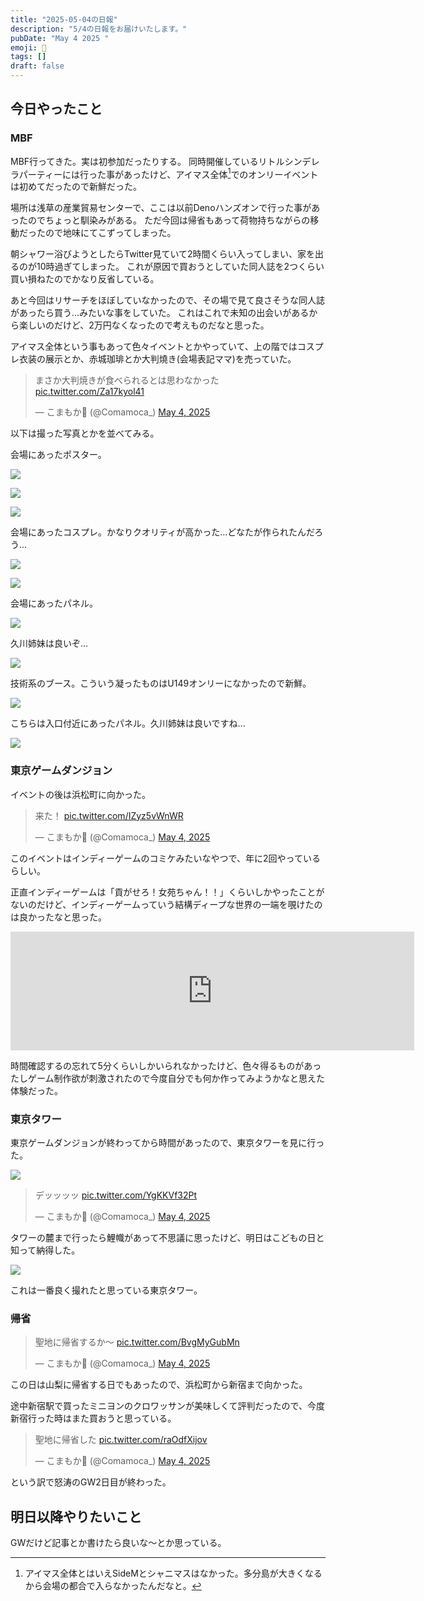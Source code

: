 ```yaml
---
title: "2025-05-04の日報"
description: "5/4の日報をお届けいたします。"
pubDate: "May 4 2025 "
emoji: 🦊
tags: []
draft: false
---
```


## 今日やったこと

### MBF

MBF行ってきた。実は初参加だったりする。
同時開催しているリトルシンデレラパーティーには行った事があったけど、アイマス全体[^1]でのオンリーイベントは初めてだったので新鮮だった。

場所は浅草の産業貿易センターで、ここは以前Denoハンズオンで行った事があったのでちょっと馴染みがある。
ただ今回は帰省もあって荷物持ちながらの移動だったので地味にてこずってしまった。

朝シャワー浴びようとしたらTwitter見ていて2時間くらい入ってしまい、家を出るのが10時過ぎてしまった。
これが原因で買おうとしていた同人誌を2つくらい買い損ねたのでかなり反省している。

あと今回はリサーチをほぼしていなかったので、その場で見て良さそうな同人誌があったら買う...みたいな事をしていた。
これはこれで未知の出会いがあるから楽しいのだけど、2万円なくなったので考えものだなと思った。

アイマス全体という事もあって色々イベントとかやっていて、上の階ではコスプレ衣装の展示とか、赤城珈琲とか大判燒き(会場表記ママ)を売っていた。

<blockquote class="twitter-tweet"><p lang="ja" dir="ltr">まさか大判焼きが食べられるとは思わなかった <a href="https://t.co/Za17kyol41">pic.twitter.com/Za17kyol41</a></p>&mdash; こまもか🦊 (@Comamoca_) <a href="https://twitter.com/Comamoca_/status/1918927287153578346?ref_src=twsrc%5Etfw">May 4, 2025</a></blockquote> <script async src="https://platform.twitter.com/widgets.js" charset="utf-8"></script>

以下は撮った写真とかを並べてみる。

会場にあったポスター。

![](/img/2025-05-06-053145.webp)

![](/img/2025-05-06-053203.webp)

![](/img/2025-05-06-053323.webp)

会場にあったコスプレ。かなりクオリティが高かった...どなたが作られたんだろう...

![](/img/2025-05-06-053329.webp)

![](/img/2025-05-06-053301.webp)

会場にあったパネル。

![](/img/2025-05-06-053412.webp)

久川姉妹は良いぞ...

![](/img/2025-05-06-053507.webp)

技術系のブース。こういう凝ったものはU149オンリーになかったので新鮮。

![](/img/2025-05-06-053521.webp)

こちらは入口付近にあったパネル。久川姉妹は良いですね...

![](/img/2025-05-06-053712.webp)

### 東京ゲームダンジョン

イベントの後は浜松町に向かった。

<blockquote class="twitter-tweet"><p lang="ja" dir="ltr">来た！ <a href="https://t.co/IZyz5vWnWR">pic.twitter.com/IZyz5vWnWR</a></p>&mdash; こまもか🦊 (@Comamoca_) <a href="https://twitter.com/Comamoca_/status/1918944304568922186?ref_src=twsrc%5Etfw">May 4, 2025</a></blockquote> <script async src="https://platform.twitter.com/widgets.js" charset="utf-8"></script>

このイベントはインディーゲームのコミケみたいなやつで、年に2回やっているらしい。

正直インディーゲームは「貢がせろ！女苑ちゃん！！」くらいしかやったことがないのだけど、インディーゲームっていう結構ディープな世界の一端を覗けたのは良かったなと思った。

<iframe src="https://store.steampowered.com/widget/2649990/" frameborder="0" width="646" height="190"></iframe>

時間確認するの忘れて5分くらいしかいられなかったけど、色々得るものがあったしゲーム制作欲が刺激されたので今度自分でも何か作ってみようかなと思えた体験だった。

### 東京タワー

東京ゲームダンジョンが終わってから時間があったので、東京タワーを見に行った。

![](/img/2025-05-06-054030.webp)

<blockquote class="twitter-tweet"><p lang="ja" dir="ltr">デッッッッ <a href="https://t.co/YgKKVf32Pt">pic.twitter.com/YgKKVf32Pt</a></p>&mdash; こまもか🦊 (@Comamoca_) <a href="https://twitter.com/Comamoca_/status/1918945904486232447?ref_src=twsrc%5Etfw">May 4, 2025</a></blockquote> <script async src="https://platform.twitter.com/widgets.js" charset="utf-8"></script>

タワーの麓まで行ったら鯉幟があって不思議に思ったけど、明日はこどもの日と知って納得した。

![](/img/2025-05-06-054216.webp)

これは一番良く撮れたと思っている東京タワー。

### 帰省

<blockquote class="twitter-tweet"><p lang="ja" dir="ltr">聖地に帰省するか〜 <a href="https://t.co/BvgMyGubMn">pic.twitter.com/BvgMyGubMn</a></p>&mdash; こまもか🦊 (@Comamoca_) <a href="https://twitter.com/Comamoca_/status/1918968903809843708?ref_src=twsrc%5Etfw">May 4, 2025</a></blockquote> <script async src="https://platform.twitter.com/widgets.js" charset="utf-8"></script>

この日は山梨に帰省する日でもあったので、浜松町から新宿まで向かった。

途中新宿駅で買ったミニヨンのクロワッサンが美味しくて評判だったので、今度新宿行った時はまた買おうと思っている。

<blockquote class="twitter-tweet"><p lang="ja" dir="ltr">聖地に帰省した <a href="https://t.co/raOdfXijov">pic.twitter.com/raOdfXijov</a></p>&mdash; こまもか🦊 (@Comamoca_) <a href="https://twitter.com/Comamoca_/status/1919018198529081508?ref_src=twsrc%5Etfw">May 4, 2025</a></blockquote> <script async src="https://platform.twitter.com/widgets.js" charset="utf-8"></script>

という訳で怒涛のGW2日目が終わった。

## 明日以降やりたいこと

GWだけど記事とか書けたら良いな〜とか思っている。

[^1]: アイマス全体とはいえSideMとシャニマスはなかった。多分島が大きくなるから会場の都合で入らなかったんだなと。
